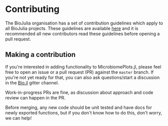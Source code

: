 # Contributing

The BioJulia organisation has a set of contribution guidelines which apply to
all BioJulia projects. These guidelines are available [here](http://biojulia.github.io/Contributing/latest) and it is
recommended all new contributors read these guidelines before opening a pull
request.

## Making a contribution

If you're interested in adding functionality to MicrobiomePlots.jl, please feel free
to open an issue or a pull request (PR) against the `master` branch. If you're
not yet ready for that, you can also ask questions/start a discussion in the
[Bio.jl](https://gitter.im/BioJulia/Bio.jl) gitter channel.

Work-in-progress PRs are fine, as discussion about approach and code review
can happen in the PR.

Before merging, any new code should be unit tested and have docs for newly
exported functions, but if you don't know how to do this, don't worry, we can
help!
